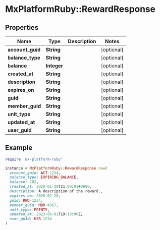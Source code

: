 # MxPlatformRuby::RewardResponse

## Properties

| Name | Type | Description | Notes |
| ---- | ---- | ----------- | ----- |
| **account_guid** | **String** |  | [optional] |
| **balance_type** | **String** |  | [optional] |
| **balance** | **Integer** |  | [optional] |
| **created_at** | **String** |  | [optional] |
| **description** | **String** |  | [optional] |
| **expires_on** | **String** |  | [optional] |
| **guid** | **String** |  | [optional] |
| **member_guid** | **String** |  | [optional] |
| **unit_type** | **String** |  | [optional] |
| **updated_at** | **String** |  | [optional] |
| **user_guid** | **String** |  | [optional] |

## Example

```ruby
require 'mx-platform-ruby'

instance = MxPlatformRuby::RewardResponse.new(
  account_guid: ACT-1234,
  balance_type: EXPIRING_BALANCE,
  balance: 102,
  created_at: 2020-01-28T21:09:01+0000,
  description: A description of the reward.,
  expires_on: 2020-02-28,
  guid: RWD-1234,
  member_guid: MBR-4567,
  unit_type: POINTS,
  updated_at: 2023-06-01T19:18:06Z,
  user_guid: USR-1234
)
```

